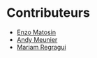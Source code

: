 # Contributeurs
- [Enzo Matosin](https://github.com/EMatosin)
- [Andy Meunier](https://github.com/DeeX94)
- [Mariam Regragui](https://github.com/mariam-rg)
